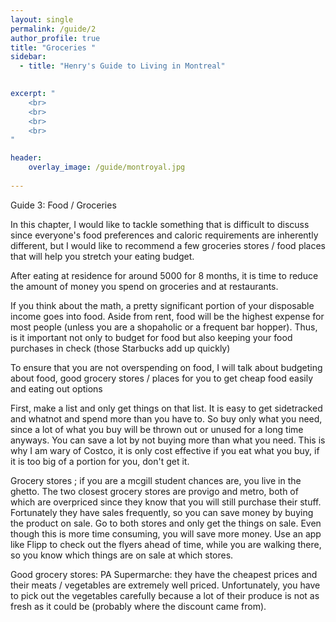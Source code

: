 ```yaml
---
layout: single
permalink: /guide/2
author_profile: true
title: "Groceries "
sidebar:
  - title: "Henry's Guide to Living in Montreal"
    

excerpt: "
    <br>
    <br>
    <br>
    <br>
"

header:
    overlay_image: /guide/montroyal.jpg  
    
---
```


Guide 3: Food / Groceries 

In this chapter, I would like to tackle something that is difficult to discuss since everyone's food preferences and caloric requirements are inherently different, but I would like to recommend a few groceries stores / food places that will help you stretch your eating budget. 

After eating at residence for around 5000 for 8 months, it is time to reduce the amount of money you spend on groceries and at restaurants. 

If you think about the math, a pretty significant portion of your disposable income goes into food. Aside from rent, food will be the highest expense for most people (unless you are a shopaholic or a frequent bar hopper). Thus, is it important not only to budget for food but also keeping your food purchases in check (those Starbucks add up quickly) 

To ensure that you are not overspending on food, I will talk about budgeting about food, good grocery stores / places for you to get cheap food easily and eating out options 


First, make a list and only get things on that list. It is easy to get sidetracked and whatnot and spend more than you have to. So buy only what you need, since a lot of what you buy will be thrown out or unused for a long time anyways. You can save a lot by not buying more than what you need. This is why I am wary of Costco, it is only cost effective if you eat what you buy, if it is too big of a portion for you, don't get it. 

Grocery stores ; if you are a mcgill student chances are, you live in the ghetto. The two closest grocery stores are provigo and metro, both of which are overpriced since they know that you will still purchase their stuff. Fortunately they have sales frequently, so you can save money by buying the product on sale. Go to both stores and only get the things on sale. Even though this is more time consuming, you will save more money. Use an app like Flipp to check out the flyers ahead of time, while you are walking there, so you know which things are on sale at which stores. 

Good grocery stores: PA Supermarche: they have the cheapest prices and their meats / vegetables are extremely well priced. Unfortunately, you have to pick out the vegetables carefully because a lot of their produce is not as fresh as it could be (probably where the discount came from). 